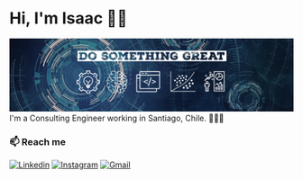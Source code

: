 # Hi, I'm Isaac 👋🏾

<img src="https://github.com/isilva/isilva/blob/master/header-image.png">
I'm a Consulting Engineer working in Santiago, Chile. 👨🏾‍💻

### 📫 Reach me 
[![Linkedin](https://img.shields.io/badge/-LinkedIn-blue?style=flat&logo=Linkedin&logoColor=white)](https://www.linkedin.com/in/isilva2020/)
[![Instagram](https://img.shields.io/badge/-Instagram-c13584?style=flat&labelColor=c13584&logo=instagram&logoColor=white)](https://www.instagram.com/isaacmaxsilva/)
[![Gmail](https://img.shields.io/badge/-Gmail-c14438?style=flat&logo=Gmail&logoColor=white)](mailto:murillo.comino@gmail.com)
